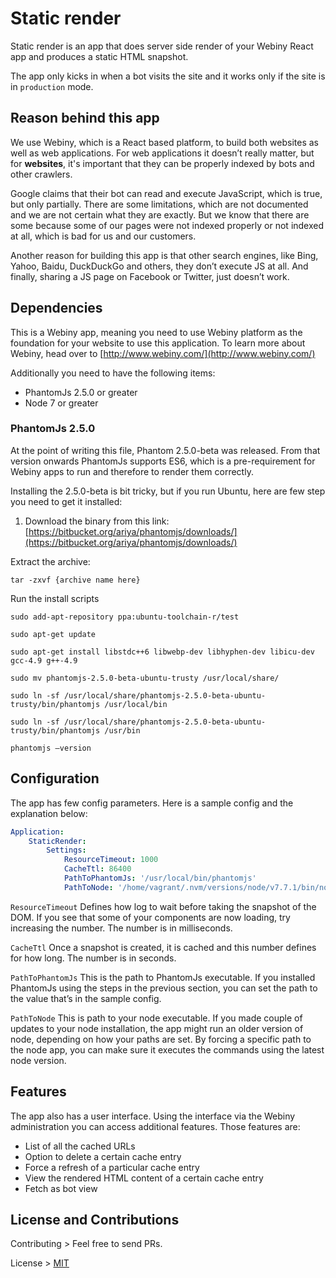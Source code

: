 # Static render
Static render is an app that does server side render of your Webiny React app and produces a static HTML snapshot.

The app only kicks in when a bot visits the site and it works only if the site is in `production` mode.

## Reason behind this app
We use Webiny, which is a React based platform, to build both websites as well as web applications. For web applications it doesn’t really matter, but for  **websites**, it's important that they  can be properly indexed by bots and other crawlers.

Google claims that their bot can read and execute JavaScript, which is true, but only partially. There are some limitations, which are not documented and we are not certain what they are exactly. But we know that there are some because some of our pages were not indexed properly or not indexed at all, which is bad for us and our customers.

Another reason for building this app is that other search engines, like Bing, Yahoo, Baidu, DuckDuckGo and others, they don’t execute JS at all. And finally, sharing a JS page on Facebook or Twitter, just doesn’t work.

## Dependencies
This is a Webiny app, meaning you need to use Webiny platform as the foundation for your website to use this application. To learn more about Webiny, head over to [http://www.webiny.com/](http://www.webiny.com/)

Additionally you need to have the following items:
* PhantomJs 2.5.0 or greater
* Node 7 or greater

### PhantomJs 2.5.0
At the point of writing this file, Phantom 2.5.0-beta was released. From that version onwards PhantomJs supports ES6, which is a pre-requirement for Webiny apps to run and therefore to render them correctly.

Installing the 2.5.0-beta is bit tricky, but if you run Ubuntu, here are few step you need to get it installed:

1. Download the binary from this link:
[https://bitbucket.org/ariya/phantomjs/downloads/](https://bitbucket.org/ariya/phantomjs/downloads/)

Extract the archive:
```
tar -zxvf {archive name here}
```

Run the install scripts
```
sudo add-apt-repository ppa:ubuntu-toolchain-r/test

sudo apt-get update

sudo apt-get install libstdc++6 libwebp-dev libhyphen-dev libicu-dev gcc-4.9 g++-4.9

sudo mv phantomjs-2.5.0-beta-ubuntu-trusty /usr/local/share/

sudo ln -sf /usr/local/share/phantomjs-2.5.0-beta-ubuntu-trusty/bin/phantomjs /usr/local/bin

sudo ln -sf /usr/local/share/phantomjs-2.5.0-beta-ubuntu-trusty/bin/phantomjs /usr/bin

phantomjs —version
```

## Configuration
The app has few config parameters. Here is a sample config and the explanation below:

```yaml
Application:
    StaticRender:
        Settings:
            ResourceTimeout: 1000
            CacheTtl: 86400
            PathToPhantomJs: '/usr/local/bin/phantomjs'
            PathToNode: '/home/vagrant/.nvm/versions/node/v7.7.1/bin/node'
```

`ResourceTimeout`
Defines how log to wait before taking the snapshot of the DOM.
If you see that some of your components are now loading, try increasing the number.
The number is in milliseconds.

 `CacheTtl`
Once a snapshot is created, it is cached and this number defines for how long. The number is in seconds.

`PathToPhantomJs`
This is the path to PhantomJs executable. If you installed PhantomJs using the steps in the previous section, you can set the path to the value that’s in the sample config.

`PathToNode`
This is path to your node executable. If you made couple of updates to your node installation, the app might run an older version of node, depending on how your paths are set. By forcing a specific path to the node app, you can make sure it executes the commands using the latest node version.

## Features
The app also has a user interface. Using the interface via the Webiny administration you can access additional features. Those features are:
* List of all the cached URLs
* Option to delete a certain cache entry
* Force a refresh of a particular cache entry
* View the rendered HTML content of a certain cache entry
* Fetch as bot view

## License and Contributions

Contributing > Feel free to send PRs.

License > [MIT](LICENSE)